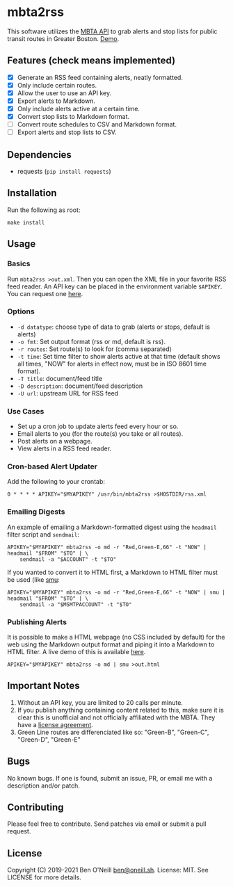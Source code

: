# mbta2rss

This software utilizes the [MBTA API](https://www.mbta.com/developers/v3-api)
to grab alerts and stop lists for public transit routes in Greater
Boston. [Demo](https://oneill.sh/apps/mbta).

## Features (check means implemented)

- [X] Generate an RSS feed containing alerts, neatly formatted.
- [X] Only include certain routes.
- [X] Allow the user to use an API key.
- [X] Export alerts to Markdown.
- [X] Only include alerts active at a certain time.
- [X] Convert stop lists to Markdown format.
- [ ] Convert route schedules to CSV and Markdown format.
- [ ] Export alerts and stop lists to CSV.

## Dependencies

* requests (`pip install requests`)

## Installation

Run the following as root:

	make install

## Usage

### Basics

Run `mbta2rss >out.xml`. Then you can open the XML file in your
favorite RSS feed reader. An API key can be placed in the
environment variable `$APIKEY`. You can request one
[here](https://api-v3.mbta.com/).

### Options

* `-d datatype`: choose type of data to grab (alerts or stops, default is alerts)
* `-o fmt`: Set output format (rss or md, default is rss).
* `-r routes`: Set route(s) to look for (comma separated)
* `-t time`: Set time filter to show alerts active at that time
  (default shows all times, "NOW" for alerts in effect now, must be in
  ISO 8601 time format).
* `-T title`: document/feed title
* `-D description`: document/feed description
* `-U url`: upstream URL for RSS feed

### Use Cases

* Set up a cron job to update alerts feed every hour or so.
* Email alerts to you (for the route(s) you take or all routes).
* Post alerts on a webpage.
* View alerts in a RSS feed reader.

### Cron-based Alert Updater

Add the following to your crontab:

	0 * * * * APIKEY="$MYAPIKEY" /usr/bin/mbta2rss >$HOSTDIR/rss.xml

### Emailing Digests

An example of emailing a Markdown-formatted digest using the `headmail` filter
script and `sendmail`:

	APIKEY="$MYAPIKEY" mbta2rss -o md -r "Red,Green-E,66" -t "NOW" | headmail "$FROM" "$TO" | \
		sendmail -a "$ACCOUNT" -t "$TO"

If you wanted to convert it to HTML first, a Markdown to HTML filter must be
used (like [smu](https://github.com/Gottox/smu):

	APIKEY="$MYAPIKEY" mbta2rss -o md -r "Red,Green-E,66" -t "NOW" | smu | headmail "$FROM" "$TO" | \
		sendmail -a "$MSMTPACCOUNT" -t "$TO"

### Publishing Alerts
	
It is possible to make a HTML webpage (no CSS included by default) for the web
using the Markdown output format and piping it into a Markdown to HTML filter.
A live demo of this is available [here](https://benoneill.xyz/demos/mbta-rss/).

	APIKEY="$MYAPIKEY" mbta2rss -o md | smu >out.html

## Important Notes

1. Without an API key, you are limited to 20 calls per minute.
2. If you publish anything containing content related to this, make sure it is
   clear this is unofficial and not officially affiliated with the MBTA. They
   have a [license agreement](https://www.mass.gov/files/documents/2017/10/27/develop_license_agree_0.pdf).
3. Green Line routes are differenciated like so: "Green-B", "Green-C", "Green-D", "Green-E"

## Bugs

No known bugs. If one is found, submit an issue, PR, or email me with
a description and/or patch.

## Contributing

Please feel free to contribute. Send patches via email or submit a pull request.

## License

Copyright (C) 2019-2021 Ben O'Neill <ben@oneill.sh>. License: MIT.
See LICENSE for more details.
